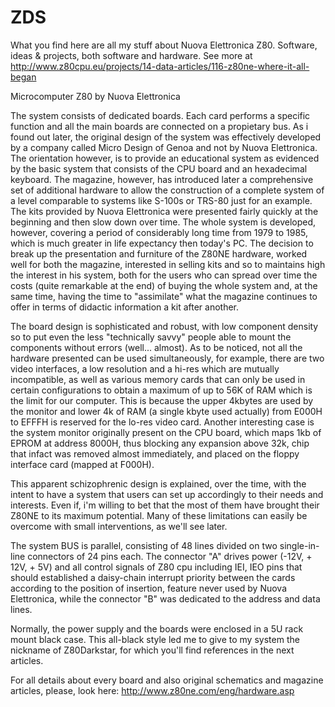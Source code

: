 # ZDS

What you find here are all my stuff about Nuova Elettronica Z80. Software, ideas &amp; projects, both software and hardware.
See more at http://www.z80cpu.eu/projects/14-data-articles/116-z80ne-where-it-all-began

Microcomputer Z80 by Nuova Elettronica

The system consists of dedicated boards. Each card performs a specific function and all the main boards are connected on a propietary bus.
As i found out later, the original design of the system was effectively developed by a company called Micro Design of Genoa and not by Nuova Elettronica.
The orientation however, is to provide an educational system as evidenced by the basic system that consists of the CPU board and an hexadecimal keyboard.
The magazine, however, has introduced later a comprehensive set of additional hardware to allow the construction of a complete system of a level comparable to systems like S-100s or TRS-80 just for an example.
The kits provided by Nuova Elettronica were presented fairly quickly at the beginning and then slow down over time.
The whole system is developed, however, covering a period of considerably long time from 1979 to 1985, which is much greater in life expectancy then today's PC.
The decision to break up the presentation and furniture of the Z80NE hardware, worked well for both the magazine, interested in selling kits and so to maintains high the interest in his system, both for the users who can spread over time the costs (quite remarkable at the end) of buying the whole system and, at the same time, having the time to "assimilate" what the magazine continues to offer in terms of didactic information a kit after another.

The board design is sophisticated and robust, with low component density so to put even the less "technically savvy" people able to mount the components without errors (well... almost).
As to be noticed, not all the hardware presented can be used simultaneously, for example, there are two video interfaces, a low resolution and a hi-res which are mutually incompatible, as well as various memory cards that can only be used in certain configurations to obtain a maximum of up to 56K of RAM which is the limit for our computer. This is because the upper 4kbytes are used by the monitor and lower 4k of RAM (a single kbyte used actually) from E000H to EFFFH is reserved for the lo-res video card.
Another interesting case is the system monitor originally present on the CPU board, which maps 1kb of EPROM at address 8000H, thus blocking any expansion above 32k, chip that infact was removed almost immediately, and placed on the floppy interface card (mapped at F000H).

This apparent schizophrenic design is explained, over the time, with the intent to have a system that users can set up accordingly to their needs and interests.
Even if, i'm willing to bet that the most of them have brought their Z80NE to its maximum potential.
Many of these limitations can easily be overcome with small interventions, as we'll see later.

The system BUS is parallel, consisting of 48 lines divided on two single-in-line connectors of 24 pins each.
The connector "A" drives power (-12V, + 12V, + 5V) and all control signals of Z80 cpu including IEI, IEO pins that should established a daisy-chain interrupt priority between the cards according to the position of insertion, feature never used by Nuova Elettronica, while the connector "B" was dedicated to the address and data lines.

Normally, the power supply and the boards were enclosed in a 5U rack mount black case. This all-black style led me to give to my system the nickname of Z80Darkstar, for which you'll find references in the next articles.

For all details about every board and also original schematics and magazine articles, please, look here: http://www.z80ne.com/eng/hardware.asp
